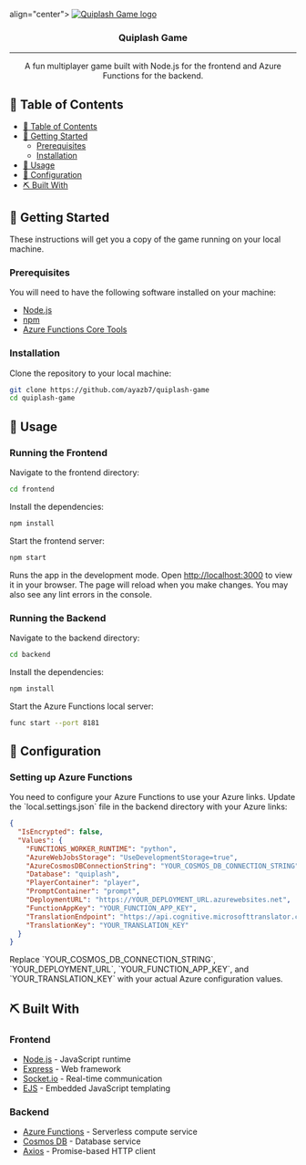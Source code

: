 align="center">
  <a href="" rel="noopener">
    <img src="frontend\\src\\projects\\images\\quiplash.png" alt="Quiplash Game logo"></a>
</p>
<h3 align="center">Quiplash Game</h3>

---

<p align="center">A fun multiplayer game built with Node.js for the frontend and Azure Functions for the backend.
</p>

## 📝 Table of Contents

- [📝 Table of Contents](#-table-of-contents)
- [🏁 Getting Started](#-getting-started)
  - [Prerequisites](#prerequisites)
  - [Installation](#installation)
- [🎈 Usage](#-usage)
- [🔧 Configuration](#-configuration)
- [⛏️ Built With](#️-built-with)

## 🏁 Getting Started <a name="getting_started"></a>

These instructions will get you a copy of the game running on your local machine.

### Prerequisites

You will need to have the following software installed on your machine:
- [Node.js](https://nodejs.org/)
- [npm](https://www.npmjs.com/)
- [Azure Functions Core Tools](https://docs.microsoft.com/en-us/azure/azure-functions/functions-run-local)

### Installation

Clone the repository to your local machine:

```bash
git clone https://github.com/ayazb7/quiplash-game
cd quiplash-game
```

## 🎈 Usage <a name="usage"></a>

### Running the Frontend

Navigate to the frontend directory:

```bash
cd frontend
```

Install the dependencies:

```bash
npm install
```

Start the frontend server:

```bash
npm start
```

Runs the app in the development mode. Open [http://localhost:3000](http://localhost:3000) to view it in your browser. The page will reload when you make changes. You may also see any lint errors in the console.

### Running the Backend

Navigate to the backend directory:

```bash
cd backend
```

Install the dependencies:

```bash
npm install
```

Start the Azure Functions local server:

```bash
func start --port 8181
```

## 🔧 Configuration <a name="configuration"></a>

### Setting up Azure Functions

You need to configure your Azure Functions to use your Azure links. Update the \`local.settings.json\` file in the backend directory with your Azure links:

```json
{
  "IsEncrypted": false,
  "Values": {
    "FUNCTIONS_WORKER_RUNTIME": "python",
    "AzureWebJobsStorage": "UseDevelopmentStorage=true",
    "AzureCosmosDBConnectionString": "YOUR_COSMOS_DB_CONNECTION_STRING",
    "Database": "quiplash",
    "PlayerContainer": "player",
    "PromptContainer": "prompt",
    "DeploymentURL": "https://YOUR_DEPLOYMENT_URL.azurewebsites.net",
    "FunctionAppKey": "YOUR_FUNCTION_APP_KEY",
    "TranslationEndpoint": "https://api.cognitive.microsofttranslator.com/",
    "TranslationKey": "YOUR_TRANSLATION_KEY"
  }
}
```

Replace \`YOUR_COSMOS_DB_CONNECTION_STRING\`, \`YOUR_DEPLOYMENT_URL\`, \`YOUR_FUNCTION_APP_KEY\`, and \`YOUR_TRANSLATION_KEY\` with your actual Azure configuration values.

## ⛏️ Built With <a name="built_with"></a>

### Frontend
- [Node.js](https://nodejs.org/) - JavaScript runtime
- [Express](https://expressjs.com/) - Web framework
- [Socket.io](https://socket.io/) - Real-time communication
- [EJS](https://ejs.co/) - Embedded JavaScript templating

### Backend
- [Azure Functions](https://azure.microsoft.com/en-us/services/functions/) - Serverless compute service
- [Cosmos DB](https://azure.microsoft.com/en-us/services/cosmos-db/) - Database service
- [Axios](https://axios-http.com/) - Promise-based HTTP client